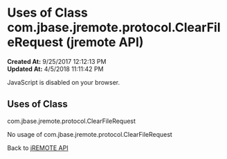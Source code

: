 # Uses of Class com.jbase.jremote.protocol.ClearFileRequest (jremote API)

**Created At:** 9/25/2017 12:12:13 PM  
**Updated At:** 4/5/2018 11:11:42 PM  

<script type="text/javascript"><!--
    try {
        if (location.href.indexOf('is-external=true') == -1) {
            parent.document.title="Uses of Class com.jbase.jremote.protocol.ClearFileRequest (jremote   API)";
        }
    }
    catch(err) {
    }
//--></script><noscript><div>JavaScript is disabled on your browser.</div></noscript><!-- ========= START OF TOP NAVBAR ======= -->
<!--   -->

<script type="text/javascript"><!--
  allClassesLink = document.getElementById("allclasses_navbar_top");
  if(window==top) {
    allClassesLink.style.display = "block";
  }
  else {
    allClassesLink.style.display = "none";
  }
  //--></script>
<!--   -->
<!-- ========= END OF TOP NAVBAR ========= -->
## Uses of Class
com.jbase.jremote.protocol.ClearFileRequest

No usage of com.jbase.jremote.protocol.ClearFileRequest
<!-- ======= START OF BOTTOM NAVBAR ====== -->
<!--   -->


Back to [jREMOTE API](com_jbase_jremote_package-summary)
